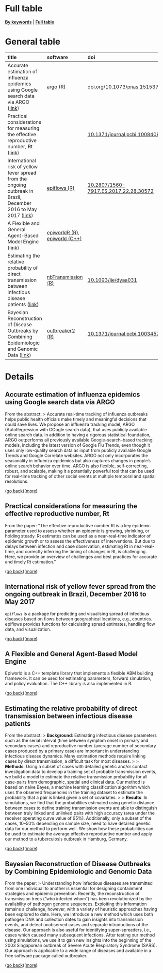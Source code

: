 Full table
================

[**By keywords**](by-keyword.md) \| [**Full table**](full-table.md)

# General table

| title                                                                                                                                                                                                                       | software                                                                                                     | doi                                                                                            | keywords                                                                                                    |
|:----------------------------------------------------------------------------------------------------------------------------------------------------------------------------------------------------------------------------|:-------------------------------------------------------------------------------------------------------------|:-----------------------------------------------------------------------------------------------|:------------------------------------------------------------------------------------------------------------|
| Accurate estimation of influenza epidemics using Google search data via ARGO ([link](#accurate-estimation-of-influenza-epidemics-using-google-search-data-via-argo))                                                        | [argo (R)](https://cran.r-project.org/package=argo)                                                          | [doi.org/10.1073/pnas.1515373112](https://doi.org/doi.org/10.1073/pnas.1515373112)             | `web sources`, `big-data`, `real-time`, `influenza`, `methods`, `hmm`, `prediction`, `markov hidden models` |
| Practical considerations for measuring the effective reproductive number, Rt ([link](#practical-considerations-for-measuring-the-effective-reproductive-number-rt))                                                         |                                                                                                              | [10.1371/journal.pcbi.1008409](https://doi.org/10.1371/journal.pcbi.1008409)                   | `simulation`, `compartmental models`, `bias`, `estimation`                                                  |
| International risk of yellow fever spread from the ongoing outbreak in Brazil, December 2016 to May 2017 ([link](#international-risk-of-yellow-fever-spread-from-the-ongoing-outbreak-in-brazil-december-2016-to-may-2017)) | [epiflows (R)](https://github.com/reconhub/epiflows/)                                                        | [10.2807/1560-7917.ES.2017.22.28.30572](https://doi.org/10.2807/1560-7917.ES.2017.22.28.30572) | `prediction`, `visualization`, `flows`, `diffusion`, `exportations`, `importations`                         |
| A Flexible and General Agent-Based Model Engine ([link](#a-flexible-and-general-agent-based-model-engine))                                                                                                                  | [epiworldR (R)](https://github.com/UofUEpi/epiworldR), [epiworld (C++)](https://github.com/UofUEpi/epiworld) |                                                                                                | `abm`, `simulation`, `mcmc`                                                                                 |
| Estimating the relative probability of direct transmission between infectious disease patients ([link](#estimating-the-relative-probability-of-direct-transmission-between-infectious-disease-patients-))                   | [nbTransmission (R)](https://CRAN.R-project.org/package=nbTransmission)                                      | [10.1093/ije/dyaa031](https://doi.org/10.1093/ije/dyaa031)                                     | `naive bayes`, `estimation`, `methods`, `transmission probability`, `snp`, `whole genome sequence`          |
| Bayesian Reconstruction of Disease Outbreaks by Combining Epidemiologic and Genomic Data ([link](#bayesian-reconstruction-of-disease-outbreaks-by-combining-epidemiologic-and-genomic-data))                                | [outbreaker2 (R)](https://CRAN.R-project.org/package=outbreaker2)                                            | [10.1371/journal.pcbi.1003457](https://doi.org/10.1371/journal.pcbi.1003457)                   | `importations`, `mutation rate`, `genomics`, `methods`, `network`                                           |

# Details

## Accurate estimation of influenza epidemics using Google search data via ARGO

From the abstract: \> Accurate real-time tracking of influenza outbreaks
helps public health officials make timely and meaningful decisions that
could save lives. We propose an influenza tracking model, ARGO
(AutoRegression with GOogle search data), that uses publicly available
online search data. In addition to having a rigorous statistical
foundation, ARGO outperforms all previously available
Google-search–based tracking models, including the latest version of
Google Flu Trends, even though it uses only low-quality search data as
input from publicly available Google Trends and Google Correlate
websites. ARGO not only incorporates the seasonality in influenza
epidemics but also captures changes in people’s online search behavior
over time. ARGO is also flexible, self-correcting, robust, and scalable,
making it a potentially powerful tool that can be used for real-time
tracking of other social events at multiple temporal and spatial
resolutions.

([go back](#general-table))([more](../data/argo.md))

## Practical considerations for measuring the effective reproductive number, Rt

From the paper: “The effective reproductive number Rt is a key epidemic
parameter used to assess whether an epidemic is growing, shrinking, or
holding steady. Rt estimates can be used as a near-real-time indicator
of epidemic growth or to assess the effectiveness of interventions. But
due to delays between infection and case observation, estimating Rt in
near-real-time, and correctly inferring the timing of changes in Rt, is
challenging. Here, we provide an overview of challenges and best
practices for accurate and timely Rt estimation.”

([go back](#general-table))([more](../data/effective-rep-number.md))

## International risk of yellow fever spread from the ongoing outbreak in Brazil, December 2016 to May 2017

`epiflows` is a package for predicting and visualising spread of
infectious diseases based on flows between geographical locations, e.g.,
countries. epiflows provides functions for calculating spread estimates,
handling flow data, and visualization.

([go back](#general-table))([more](../data/epiflows.md))

## A Flexible and General Agent-Based Model Engine

Epiworld is a C++ template library that implements a flexible ABM
building framework. It can be used for estimating parameters, forward
simulation, and policy evaluation. The C++ library is also implemented
in R.

([go back](#general-table))([more](../data/epiworld.md))

## Estimating the relative probability of direct transmission between infectious disease patients

From the abstract: \> **Background**: Estimating infectious disease
parameters such as the serial interval (time between symptom onset in
primary and secondary cases) and reproductive number (average number of
secondary cases produced by a primary case) are important in
understanding infectious disease dynamics. Many estimation methods
require linking cases by direct transmission, a difficult task for most
diseases. \> \> **Methods**: Using a subset of cases with detailed
genetic and/or contact investigation data to develop a training set of
probable transmission events, we build a model to estimate the relative
transmission probability for all case-pairs from demographic, spatial
and clinical data. Our method is based on naive Bayes, a machine
learning classification algorithm which uses the observed frequencies in
the training dataset to estimate the probability that a pair is linked
given a set of covariates. \> \> **Results**: In simulations, we find
that the probabilities estimated using genetic distance between cases to
define training transmission events are able to distinguish between
truly linked and unlinked pairs with high accuracy (area under the
receiver operating curve value of 95%). Additionally, only a subset of
the cases, 10–50% depending on sample size, need to have detailed
genetic data for our method to perform well. We show how these
probabilities can be used to estimate the average effective reproductive
number and apply our method to a tuberculosis outbreak in Hamburg,
Germany.

([go back](#general-table))([more](../data/nbTransmission.md))

## Bayesian Reconstruction of Disease Outbreaks by Combining Epidemiologic and Genomic Data

From the paper: \> Understanding how infectious diseases are transmitted
from one individual to another is essential for designing containment
strategies and epidemic prevention. Recently, the reconstruction of
transmission trees (“who infected whom”) has been revolutionized by the
availability of pathogen genome sequences. Exploiting this information
remains a challenge, however, with a variety of heuristic approaches
having been explored to date. Here, we introduce a new method which uses
both pathogen DNA and collection dates to gain insights into
transmission events, and detect unobserved cases and separate
introductions of the disease. Our approach is also useful for
identifying super-spreaders, i.e., cases which caused many subsequent
infections. After testing our method using simulations, we use it to
gain new insights into the beginning of the 2003 Singaporean outbreak of
Severe Acute Respiratory Syndrome (SARS). Our approach is applicable to
a wide range of diseases and available in a free software package called
outbreaker.

([go back](#general-table))([more](../data/outbreaker2.md))
